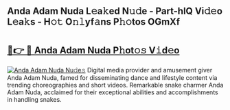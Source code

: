 ## Anda Adam Nuda L𝚎a𝚔ed N𝚞𝚍e - Part-hlQ Vi𝚍𝚎o L𝚎a𝚔s - H𝚘𝚝 O𝚗𝚕yf𝚊ns P𝚑𝚘tos OGmXf

# <h2><a href="http://kf3ccw.oniu.top/?m=Anda+Adam+Nuda">🔗👉 🔴 Anda Adam Nuda P𝚑ot𝚘𝚜 V𝚒d𝚎o</a></h2>

[![Anda Adam Nuda Nu𝚍e𝚜](https://i.imgur.com/0qMVB7G.gif)](http://kf3ccw.oniu.top/?m=Anda+Adam+Nuda)
Digital media provider and amusement giver Anda Adam Nuda, famed for disseminating dance and lifestyle content via trending choreographies and short videos. Remarkable snake charmer Anda Adam Nuda, acclaimed for their exceptional abilities and accomplishments in handling snakes.  
